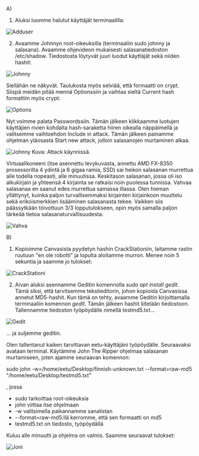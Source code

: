 A)

1. Aluksi luomme halutut käyttäjät terminaalilla: 

![Adduser](https://user-images.githubusercontent.com/72074501/119223306-4613db80-bb01-11eb-973a-154a8c696380.PNG)

2. Avaamme Johnnyn root-oikeuksilla (terminaaliin sudo johnny ja salasana). Avaamme ohjevideon mukaisesti salasanatiedoston /etc/shadow. Tiedostosta löytyvät juuri luodut
käyttäjät sekä niiden hashit:

![Johnny](https://user-images.githubusercontent.com/72074501/119229397-92badf00-bb20-11eb-9061-9be40467f11e.PNG)

Siellähän ne näkyvät. Taulukosta myös selviää, että formaatti on crypt. Siispä meidän pitää mennä Optionssiin ja vaihtaa sieltä Current  hash formattiin myös crypt:

![Options](https://user-images.githubusercontent.com/72074501/119229527-1aa0e900-bb21-11eb-9ca5-3775ec0d34bc.PNG)

Nyt voimme palata Passwordssiin. Tämän jälkeen klikkaamme luotujen käyttäjien rivien kohdalta hash-saraketta hiiren oikealla näppäimellä ja valitsemme vaihtoehdon Include in attack. Tämän jälkeen painamme ohjelman yläosasta Start new attack, jolloin salasanojen murtaminen alkaa. 

![Johnny](https://user-images.githubusercontent.com/72074501/119229562-4c19b480-bb21-11eb-80aa-09f35b36e5c5.PNG)
Kuva: Attack käynnissä. 

Virtuaalikoneeni (itse asennettu levykuvasta, annettu AMD FX-8350 prosessorilta 4 ydintä ja 6 gigaa ramia, SSD) sai heikon salasanan murrettua alle todella nopeasti, alle minuutissa. Keskitason salasanan, jossa oli iso alkukirjain ja yhteensä 4 kirjainta se ratkaisi noin puolessa tunnissa. Vahvaa salasanaa en saanut edes murrettua samassa illassa. Olen hieman yllättynyt, kuinka paljon turvallisemmaksi kirjainten kirjainkoon muuttelu sekä erikoismerkkien lisääminen salasanasta tekee. Vaikken siis päässytkään toivottuun 3/3 lopputulokseen, opin myös samalla paljon tärkeää tietoa salasanaturvallisuudesta.

![Vahva](https://user-images.githubusercontent.com/72074501/119232935-8a1dd500-bb2f-11eb-9866-5612883c520e.PNG)

B) 

1. Kopioimme Canvasista pyydetyn hashin CrackStationiin, laitamme rastin ruutuun "en ole robotti" ja lopulta aloitamme murron. Menee noin 5 sekuntia ja saamme jo tulokset:

![CrackStationi](https://user-images.githubusercontent.com/72074501/119230135-92701300-bb23-11eb-82c4-d3f50eacb555.PNG)

2. Aivan aluksi asennamme Geditin komennolla _sudo apt install gedit_. Tämä siksi, että tarvitsemme tekstieditorin, johon kopioida Canvasissa annetut MD5-hashit. Kun tämä on tehty, avaamme Geditin kirjoittamalla terminaaliin komennon _gedit_. Tämän jälkeen hashit liitetään tiedostoon. Tallennamme tiedoston työpöydälle nimellä testmd5.txt...

![Gedit](https://user-images.githubusercontent.com/72074501/119233344-37451d00-bb31-11eb-89a9-e244b576162d.PNG)

... ja suljemme geditin. 

Olen tallentanut kaiken tarvittavan eetu-käyttäjäni työpöydälle. Seuraavaksi avataan terminal. Käytämme John The Ripper ohjelmaa salasanan murtamiseen, joten ajamme seuraavan komennon: 

sudo john -w=/home/eetu/Desktop/finnish-unknown.txt --format=raw-md5 "/home/eetu/Desktop/testmd5.txt"

, jossa

- sudo tarkoittaa root-oikeuksia
- john viittaa itse ohjelmaan
- -w valitsimella paikannamme sanalistan
- --format=raw-md5:llä kerromme, että sen formaatti on md5
- testmd5.txt on tiedosto, työpöydällä

Kuluu alle minuutti ja ohjelma on valmis. Saamme seuraavat tulokset: 

![Joni](https://user-images.githubusercontent.com/72074501/119233595-893a7280-bb32-11eb-8cc3-1480c9f98fc7.PNG)
